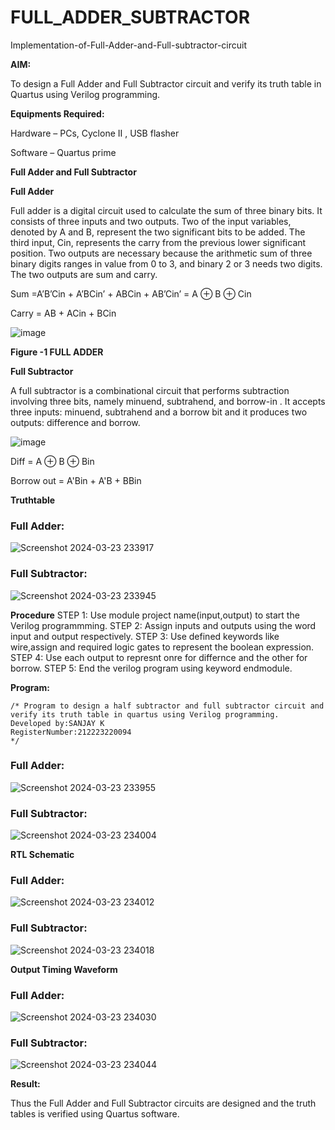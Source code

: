 # FULL_ADDER_SUBTRACTOR

Implementation-of-Full-Adder-and-Full-subtractor-circuit

**AIM:**

To design a Full Adder and Full Subtractor circuit and verify its truth table in Quartus using Verilog programming.

**Equipments Required:**

Hardware – PCs, Cyclone II , USB flasher

Software – Quartus prime

**Full Adder and Full Subtractor**

**Full Adder**

Full adder is a digital circuit used to calculate the sum of three binary bits. It consists of three inputs and two outputs. Two of the input variables, denoted by A and B, represent the two significant bits to be added. The third input, Cin, represents the carry from the previous lower significant position. Two outputs are necessary because the arithmetic sum of three binary digits ranges in value from 0 to 3, and binary 2 or 3 needs two digits. The two outputs are sum and carry.

Sum =A’B’Cin + A’BCin’ + ABCin + AB’Cin’ = A ⊕ B ⊕ Cin 

Carry = AB + ACin + BCin

![image](https://github.com/naavaneetha/FULL_ADDER_SUBTRACTOR/assets/154305477/0f30ba51-5ffb-4198-845f-18e054f675e7)

**Figure -1 FULL ADDER**

**Full Subtractor**

A full subtractor is a combinational circuit that performs subtraction involving three bits, namely minuend, subtrahend, and borrow-in . It accepts three inputs: minuend, subtrahend and a borrow bit and it produces two outputs: difference and borrow.

![image](https://github.com/naavaneetha/FULL_ADDER_SUBTRACTOR/assets/154305477/02b24f51-ab51-4304-9ad6-7b81ffc1ead5)

Diff = A ⊕ B ⊕ Bin 

Borrow out = A'Bin + A'B + BBin

**Truthtable**
### Full Adder:
![Screenshot 2024-03-23 233917](https://github.com/Aadithya2201/FULL_ADDER_SUBTRACTOR/assets/145917810/68b6f7f5-1d76-46ec-a7ee-259a45cad994)

### Full Subtractor:
![Screenshot 2024-03-23 233945](https://github.com/Aadithya2201/FULL_ADDER_SUBTRACTOR/assets/145917810/5a3e012b-20ca-4b24-85b6-e29a45bcee6a)

**Procedure**
  STEP 1: Use module project name(input,output) to start the Verilog programmming.
  STEP 2: Assign inputs and outputs using the word input and output respectively. 
  STEP 3: Use defined keywords like wire,assign and required logic gates to represent the boolean expression. 
  STEP 4: Use each output to represnt onre for differnce and the other for borrow. STEP 5: End the verilog program using keyword endmodule.

**Program:**
```
/* Program to design a half subtractor and full subtractor circuit and verify its truth table in quartus using Verilog programming.
Developed by:SANJAY K
RegisterNumber:212223220094
*/
```
### Full Adder:
![Screenshot 2024-03-23 233955](https://github.com/Aadithya2201/FULL_ADDER_SUBTRACTOR/assets/145917810/cd0d7f70-36b8-4903-8267-e1eb9a876c38)

### Full Subtractor:
![Screenshot 2024-03-23 234004](https://github.com/Aadithya2201/FULL_ADDER_SUBTRACTOR/assets/145917810/db479dd9-112d-4960-8232-7f6b346ba105)

**RTL Schematic**
### Full Adder:
![Screenshot 2024-03-23 234012](https://github.com/Aadithya2201/FULL_ADDER_SUBTRACTOR/assets/145917810/3c5aaf04-0768-4a9f-886b-110ed4ce86ff)

### Full Subtractor:
![Screenshot 2024-03-23 234018](https://github.com/Aadithya2201/FULL_ADDER_SUBTRACTOR/assets/145917810/670554df-5e33-49dd-8508-6ea6eba01e18)

**Output Timing Waveform**
### Full Adder:
![Screenshot 2024-03-23 234030](https://github.com/Aadithya2201/FULL_ADDER_SUBTRACTOR/assets/145917810/af1e4b2f-fec6-4d3e-8d0f-80da2823b1fe)

### Full Subtractor:
![Screenshot 2024-03-23 234044](https://github.com/Aadithya2201/FULL_ADDER_SUBTRACTOR/assets/145917810/d1be3519-e4c0-4be9-96f5-686011180886)

**Result:**

Thus the Full Adder and Full Subtractor circuits are designed and the truth tables is verified using Quartus software.



